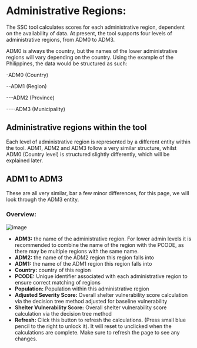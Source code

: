 # Administrative Regions:

The SSC tool calculates scores for each administrative region, dependent on the availability of data. At present, the tool supports four levels of administrative regions, from ADM0 to ADM3. 

ADM0 is always the country, but the names of the lower administrative regions will vary depending on the country. Using the example of the Philippines, the data would be structured as such:

-ADM0 (Country)

--ADM1 (Region)
  
---ADM2 (Province)
    
----ADM3 (Municipality)

## Administrative regions within the tool

Each level of administrative region is represented by a different entity within the tool. ADM1, ADM2 and ADM3 follow a very similar structure, whilst ADM0 (Country level) is structured slightly differently, which will be explained later.

## ADM1 to ADM3

These are all very similar, bar a few minor differences, for this page, we will look through the ADM3 entity.

### Overview:

![image](https://github.com/user-attachments/assets/3241b3ee-9b25-4677-87fc-24f7502b5428)

- **ADM3:** the name of the administrative region. For lower admin levels it is recommended to combine the name of the region with the PCODE, as there may be multiple regions with the same name.
- **ADM2:** the name of the ADM2 region this region falls into
- **ADM1:** the name of the ADM1 region this region falls into
- **Country:** country of this region
- **PCODE:** Unique identifier associated with each administrative region to ensure correct matching of regions
- **Population:** Population within this administrative region
- **Adjusted Severity Score:** Overall shelter vulnerability score calculation via the decision tree method adjusted for baseline vulnerability
- **Shelter Vulnerability Score:** Overall shelter vulnerability score calculation via the decision tree method
- **Refresh:** Click this button to refresh the calculations. (Press small blue pencil to the right to unlock it). It will reset to unclicked when the calculations are complete. Make sure to refresh the page to see any changes.
